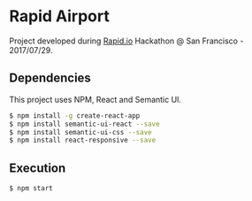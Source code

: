 # Rapid Airport

Project developed during [Rapid.io](https://www.rapid.io/) Hackathon @ San Francisco - 2017/07/29.

## Dependencies

This project uses NPM, React and Semantic UI.

```bash
$ npm install -g create-react-app
$ npm install semantic-ui-react --save
$ npm install semantic-ui-css --save
$ npm install react-responsive --save
```

## Execution

```bash
$ npm start
```
